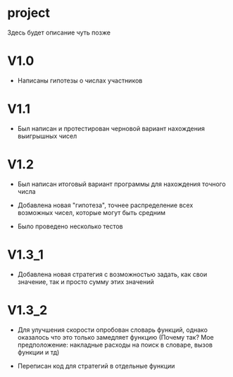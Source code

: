 # project
Здесь будет описание чуть позже


# V1.0
- Написаны гипотезы о числах участников

# V1.1

- Был написан и протестирован черновой вариант нахождения выигрышных чисел

# V1.2

- Был написан итоговый вариант программы для нахождения точного числа

- Добавлена новая "гипотеза", точнее распределение всех возможных чисел, которые могут быть средним

- Было проведено несколько тестов

# V1.3_1

- Добавлена новая стратегия с возможностью задать, как свои значение, так и просто сумму этих значений

# V1.3_2

- Для улучшения скорости опробован словарь функций, однако оказалось что это только замедляет функцию (Почему так? Мое предположение: накладные расходы на поиск в словаре, вызов функции и тд)

- Переписан код для стратегий в отдельные функции
